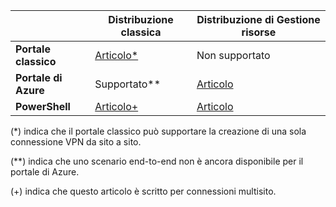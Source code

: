 |  | **Distribuzione classica** | **Distribuzione di Gestione risorse** |
| --- | --- | --- |
| **Portale classico** |[Articolo*](../articles/vpn-gateway/vpn-gateway-site-to-site-create.md) |Non supportato |
| **Portale di Azure** |Supportato** |[Articolo](../articles/vpn-gateway/vpn-gateway-howto-site-to-site-resource-manager-portal.md) |
| **PowerShell** |[Articolo+](../articles/vpn-gateway/vpn-gateway-multi-site.md) |[Articolo](../articles/vpn-gateway/vpn-gateway-create-site-to-site-rm-powershell.md) |

(*) indica che il portale classico può supportare la creazione di una sola connessione VPN da sito a sito.

(**) indica che uno scenario end-to-end non è ancora disponibile per il portale di Azure.

(+) indica che questo articolo è scritto per connessioni multisito.

<!---HONumber=AcomDC_0921_2016-->